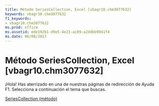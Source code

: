 ```yaml
---
title: Método SeriesCollection, Excel [vbagr10.chm3077632]
keywords: vbagr10.chm3077632
f1_keywords:
- vbagr10.chm3077632
ms.prod: office
ms.assetid: ede192b1-d9e5-4e23-ac09-a2d4bb9941f4
ms.date: 06/08/2017
---
```





# Método SeriesCollection, Excel [vbagr10.chm3077632]

¡Hola! Has aterrizado en una de nuestras páginas de redirección de Ayuda F1. Selecciona a continuación el tema que buscas.


 [SeriesCollection (método)](http://msdn.microsoft.com/library/seriescollection-method%28Office.15%29.aspx)


